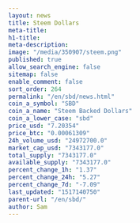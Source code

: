 ```yaml
---
layout: news
title: Steem Dollars
meta-title: 
h1-title: 
meta-description: 
image: "/media/350907/steem.png"
published: true
allow_search_engine: false
sitemap: false
enable_comment: false
sort_order: 264
permalink: "/en/sbd/news.html"
coin_a_symbol: "SBD"
coin_a_name: "Steem Backed Dollars"
coin_a_lower_case: "sbd"
price_usd: "7.20354"
price_btc: "0.00061309"
24h_volume_usd: "24972700.0"
market_cap_usd: "7343177.0"
total_supply: "7343177.0"
available_supply: "7343177.0"
percent_change_1h: "1.37"
percent_change_24h: "5.27"
percent_change_7d: "-7.09"
last_updated: "1517140750"
parent-url: "/en/sbd/"
author: Sam
---
```


